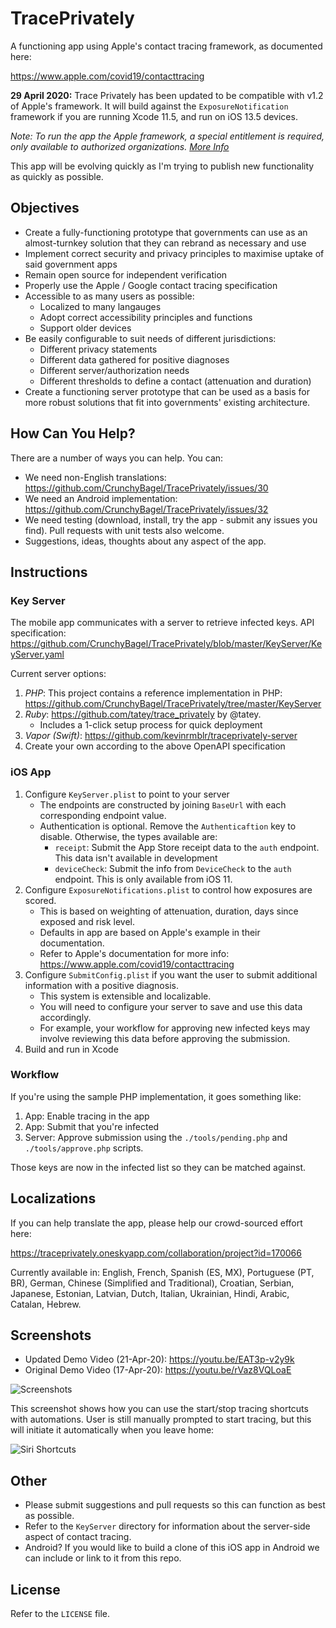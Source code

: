 # TracePrivately
A functioning app using Apple's contact tracing framework, as documented here:

https://www.apple.com/covid19/contacttracing

**29 April 2020:** Trace Privately has been updated to be compatible with v1.2 of Apple's framework. It will build against the `ExposureNotification` framework if you are running Xcode 11.5, and run on iOS 13.5 devices.

*Note: To run the app the Apple framework, a special entitlement is required, only available to authorized organizations. [More Info](https://github.com/CrunchyBagel/TracePrivately/issues/57)*

This app will be evolving quickly as I'm trying to publish new functionality as quickly as possible.

## Objectives

* Create a fully-functioning prototype that governments can use as an almost-turnkey solution that they can rebrand as necessary and use
* Implement correct security and privacy principles to maximise uptake of said government apps
* Remain open source for independent verification
* Properly use the Apple / Google contact tracing specification
* Accessible to as many users as possible:
    * Localized to many langauges
    * Adopt correct accessibility principles and functions
    * Support older devices
* Be easily configurable to suit needs of different jurisdictions:
    * Different privacy statements
    * Different data gathered for positive diagnoses
    * Different server/authorization needs
    * Different thresholds to define a contact (attenuation and duration)
* Create a functioning server prototype that can be used as a basis for more robust solutions that fit into governments' existing architecture.

## How Can You Help?

There are a number of ways you can help. You can:

* We need non-English translations: https://github.com/CrunchyBagel/TracePrivately/issues/30
* We need an Android implementation: https://github.com/CrunchyBagel/TracePrivately/issues/32
* We need testing (download, install, try the app - submit any issues you find). Pull requests with unit tests also welcome.
* Suggestions, ideas, thoughts about any aspect of the app.

## Instructions

### Key Server

The mobile app communicates with a server to retrieve infected keys. API specification: https://github.com/CrunchyBagel/TracePrivately/blob/master/KeyServer/KeyServer.yaml

Current server options:

1. *PHP*: This project contains a reference implementation in PHP: https://github.com/CrunchyBagel/TracePrivately/tree/master/KeyServer
2. *Ruby*: https://github.com/tatey/trace_privately by @tatey.
    * Includes a 1-click setup process for quick deployment
3. *Vapor (Swift)*: https://github.com/kevinrmblr/traceprivately-server
4. Create your own according to the above OpenAPI specification

### iOS App

1. Configure `KeyServer.plist` to point to your server
    * The endpoints are constructed by joining `BaseUrl` with each corresponding endpoint value.
    * Authentication is optional. Remove the `Authenticaftion` key to disable. Otherwise, the types available are:
      * `receipt`: Submit the App Store receipt data to the `auth` endpoint. This data isn't available in development
      * `deviceCheck`: Submit the info from `DeviceCheck` to the `auth` endpoint. This is only available from iOS 11.
2. Configure `ExposureNotifications.plist` to control how exposures are scored.
    * This is based on weighting of attenuation, duration, days since exposed and risk level.
    * Defaults in app are based on Apple's example in their documentation.
    * Refer to Apple's documentation for more info: https://www.apple.com/covid19/contacttracing
3. Configure `SubmitConfig.plist` if you want the user to submit additional information with a positive diagnosis.
    * This system is extensible and localizable.
    * You will need to configure your server to save and use this data accordingly.
    * For example, your workflow for approving new infected keys may involve reviewing this data before approving the submission.
4. Build and run in Xcode

### Workflow

If you're using the sample PHP implementation, it goes something like:

1. App: Enable tracing in the app
2. App: Submit that you're infected
3. Server: Approve submission using the `./tools/pending.php` and `./tools/approve.php` scripts.

Those keys are now in the infected list so they can be matched against.

## Localizations

If you can help translate the app, please help our crowd-sourced effort here:

https://traceprivately.oneskyapp.com/collaboration/project?id=170066

Currently available in:
English, French, Spanish (ES, MX), Portuguese (PT, BR), German, Chinese (Simplified and Traditional), Croatian, Serbian, Japanese, Estonian, Latvian, Dutch, Italian, Ukrainian, Hindi, Arabic, Catalan, Hebrew.

## Screenshots

* Updated Demo Video (21-Apr-20): https://youtu.be/EAT3p-v2y9k
* Original Demo Video (17-Apr-20): https://youtu.be/rVaz8VQLoaE

![Screenshots](https://github.com/CrunchyBagel/TracePrivately/blob/master/screenshots/screenshots.png?raw=true)

This screenshot shows how you can use the start/stop tracing shortcuts with automations. User is still manually prompted to start tracing, but this will initiate it automatically when you leave home:

![Siri Shortcuts](https://github.com/CrunchyBagel/TracePrivately/blob/master/screenshots/shortcuts.png?raw=true)

## Other

* Please submit suggestions and pull requests so this can function as best as possible.
* Refer to the `KeyServer` directory for information about the server-side aspect of contact tracing.
* Android? If you would like to build a clone of this iOS app in Android we can include or link to it from this repo.

## License

Refer to the `LICENSE` file.
